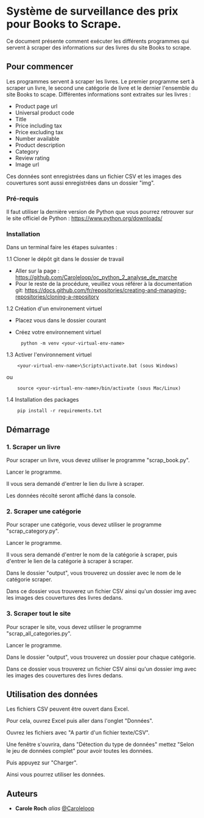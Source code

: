 # Système de surveillance des prix pour Books to Scrape.


Ce document présente comment exécuter les différents programmes qui servent à scraper des informations sur des livres du site Books to scrape.


## Pour commencer

Les programmes servent à scraper les livres. Le premier programme sert à scraper un livre, le second une catégorie de livre et le dernier l'ensemble du site Books to scape. Différentes informations sont extraites sur les livres : 

+ Product page url
+ Universal product code
+ Title
+ Price including tax
+ Price excluding tax
+ Number available
+ Product description
+ Category
+ Review rating
+ Image url

Ces données sont enregistrées dans un fichier CSV et les images des couvertures sont aussi enregistrées dans un dossier "img".


### Pré-requis

Il faut utiliser la dernière version de Python que vous pourrez retrouver sur le site officiel de Python : https://www.python.org/downloads/


### Installation

Dans un terminal faire les étapes suivantes :

1.1 Cloner le dépôt git dans le dossier de travail

+ Aller sur la page : https://github.com/Caroleloop/oc_python_2_analyse_de_marche
+ Pour le reste de la procédure, veuillez vous référer à la documentation git: https://docs.github.com/fr/repositories/creating-and-managing-repositories/cloning-a-repository



1.2 Création d'un environement virtuel

+ Placez vous dans le dossier courant

+ Créez votre environnement virtuel

                    
        python -m venv <your-virtual-env-name>
                    


1.3 Activer l'environnement virtuel

                    
        <your-virtual-env-name>\Scripts\activate.bat (sous Windows)
                    
ou 
                    
        source <your-virtual-env-name>/bin/activate (sous Mac/Linux)
                    


1.4 Installation des packages

                    
        pip install -r requirements.txt
                    



## Démarrage

### 1. Scraper un livre

Pour scraper un livre, vous devez utiliser le programme "scrap_book.py".

Lancer le programme.

Il vous sera demandé d'entrer le lien du livre à scraper.

Les données récolté seront affiché dans la console.



### 2. Scraper une catégorie

Pour scraper une catégorie, vous devez utiliser le programme "scrap_category.py".

Lancer le programme.

Il vous sera demandé d'entrer le nom de la catégorie à scraper, puis d'entrer le lien de la catégorie à scraper à scraper.

Dans le dossier "output", vous trouverez un dossier avec le nom de le catégorie scraper. 

Dans ce dossier vous trouverez un fichier CSV ainsi qu'un dossier img avec les images des couvertures des livres dedans.



### 3. Scraper tout le site

Pour scraper le site, vous devez utiliser le programme "scrap_all_categories.py".

Lancer le programme.

Dans le dossier "output", vous trouverez un dossier pour chaque catégorie. 

Dans ce dossier vous trouverez un fichier CSV ainsi qu'un dossier img avec les images des couvertures des livres dedans.




## Utilisation des données

Les fichiers CSV peuvent être ouvert dans Excel.

Pour cela, ouvrez Excel puis aller dans l'onglet "Données". 

Ouvrez les fichiers avec "A partir d'un fichier texte/CSV".

Une fenêtre s'ouvrira, dans "Détection du type de données" mettez "Selon le jeu de données complet" pour avoir toutes les données.

Puis appuyez sur "Charger".

Ainsi vous pourrez utiliser les données.


## Auteurs

* **Carole Roch** _alias_ [@Caroleloop](https://github.com/Caroleloop)



